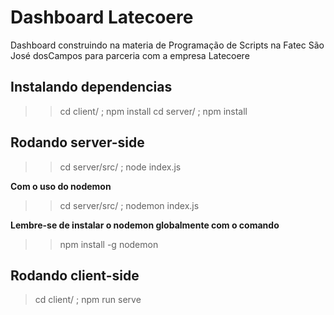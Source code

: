 # Dashboard Latecoere
Dashboard construindo na materia de Programação de Scripts na Fatec São José dosCampos para parceria com a empresa Latecoere

## Instalando dependencias

>> cd client/ ; npm install
>> cd server/ ; npm install

## Rodando server-side

>> cd server/src/ ; node index.js

**Com o uso do nodemon**

>> cd server/src/ ; nodemon index.js

**Lembre-se de instalar o nodemon globalmente com o comando**

>> npm install -g nodemon

## Rodando client-side

> cd client/ ; npm run serve
